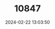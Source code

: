 ---
title: "10847"
category: "Iotichthys phlegethontis"
draft: false
date: 2024-02-22 13:03:50
languages:
  English: ["Least Chub"]
---